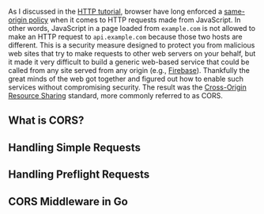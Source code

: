 As I discussed in the [HTTP tutorial](../http/), browser have long enforced a [same-origin policy](../http/#secorigin) when it comes to HTTP requests made from JavaScript. In other words, JavaScript in a page loaded from `example.com` is not allowed to make an HTTP request to `api.example.com` because those two hosts are different. This is a security measure designed to protect you from malicious web sites that try to make requests to other web servers on your behalf, but it made it very difficult to build a generic web-based service that could be called from any site served from any origin (e.g., [Firebase](https://firebase.google.com/)). Thankfully the great minds of the web got together and figured out how to enable such services without compromising security. The result was the [Cross-Origin Resource Sharing](https://www.w3.org/TR/cors/) standard, more commonly referred to as CORS.

## What is CORS?


## Handling Simple Requests


## Handling Preflight Requests


## CORS Middleware in Go
